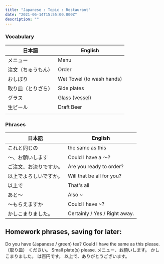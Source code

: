```yaml
---
title: "Japanese : Topic : Restaurant"
date: "2021-06-14T15:55:00.000Z"
description: ""
---
```

### Vocabulary

|日本語|English|
|---|---|
|メニュー|Menu|
|注文（ちゅうもん）|Order|
|おしぼり|Wet Towel (to wash hands)|
|取り皿（とりざら）|Side plates|
|グラス|Glass (vessel)|
|生ビール|Draft Beer|
|||

### Phrases

|日本語|English|
|---|---|
|これと同じの|the same as this|
|〜、お願いします|Could I have a 〜?|
|ご注文、お決りですか。|Are you ready to order?|
|以上でよろしいですか。|Will that be all for you?|
|以上で|That's all|
|あと〜|Also ~|
|〜もらえますか|Could I have ~?|
|かしこまりました。|Certainly / Yes / Right away.|


## Homework phrases, saving for later:

Do you have (Japanese / green) tea?
Could I have the same as this please.
（取り皿） ください。
Small plate(s) please.
メニュー、お願いします。
かしこまりました。
は百円です。
以上で、ありがとうございます。